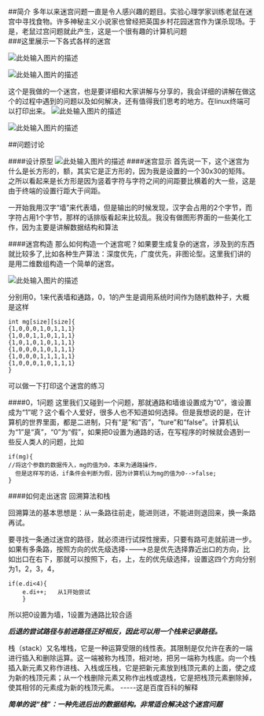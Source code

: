 
##简介
多年以来迷宫问题一直是令人感兴趣的题目。实验心理学家训练老鼠在迷宫中寻找食物。许多神秘主义小说家也曾经把英国乡村花园迷宫作为谋杀现场。于是，老鼠过宫问题就此产生，这是一个很有趣的计算机问题  
###这里展示一下各式各样的迷宫





![此处输入图片的描述](https://dn-anything-about-doc.qbox.me/document-uid100000labid1168timestamp1437156691654.png?watermark/1/image/aHR0cDovL3N5bC1zdGF0aWMucWluaXVkbi5jb20vaW1nL3dhdGVybWFyay5wbmc=/dissolve/60/gravity/SouthEast/dx/0/dy/10)


![此处输入图片的描述](https://dn-anything-about-doc.qbox.me/document-uid100000labid1168timestamp1437156876089.png?watermark/1/image/aHR0cDovL3N5bC1zdGF0aWMucWluaXVkbi5jb20vaW1nL3dhdGVybWFyay5wbmc=/dissolve/60/gravity/SouthEast/dx/0/dy/10)

这个是我做的一个迷宫，也是要详细和大家讲解与分享的，我会详细的讲解在做这个的过程中遇到的问题以及如何解决，还有值得我们思考的地方。在linux终端可以打印出来。
![此处输入图片的描述](https://dn-anything-about-doc.qbox.me/document-uid100000labid1168timestamp1437158700306.png?watermark/1/image/aHR0cDovL3N5bC1zdGF0aWMucWluaXVkbi5jb20vaW1nL3dhdGVybWFyay5wbmc=/dissolve/60/gravity/SouthEast/dx/0/dy/10)




![此处输入图片的描述](https://dn-anything-about-doc.qbox.me/document-uid100000labid1168timestamp1437158871787.png?watermark/1/image/aHR0cDovL3N5bC1zdGF0aWMucWluaXVkbi5jb20vaW1nL3dhdGVybWFyay5wbmc=/dissolve/60/gravity/SouthEast/dx/0/dy/10)

##问题讨论

####设计原型
![此处输入图片的描述](https://dn-anything-about-doc.qbox.me/document-uid100000labid1168timestamp1437161384910.png?watermark/1/image/aHR0cDovL3N5bC1zdGF0aWMucWluaXVkbi5jb20vaW1nL3dhdGVybWFyay5wbmc=/dissolve/60/gravity/SouthEast/dx/0/dy/10)
####迷宫显示
首先说一下，这个迷宫为什么是长方形的，额，其实它是正方形的，因为我是设置的一个30x30的矩阵。之所以看起来是长方形是因为竖着字符与字符之间的间距要比横着的大一些，这是由于终端的设置行距大于间距。 

一开始我用汉字“墙”来代表墙，但是输出的时候发现，汉字会占用的2个字节，而字符占用1个字节，那样的话排版看起来比较乱。我没有做图形界面的一些美化工作，因为主要是讲解数据结构和算法

####迷宫构造
那么如何构造一个迷宫呢？如果要生成复杂的迷宫，涉及到的东西就比较多了,比如各种生产算法：深度优先，广度优先，非图论型。这里我们讲的是用二维数组构造一个简单的迷宫。

![此处输入图片的描述](https://dn-anything-about-doc.qbox.me/document-uid100000labid1168timestamp1437159762102.png?watermark/1/image/aHR0cDovL3N5bC1zdGF0aWMucWluaXVkbi5jb20vaW1nL3dhdGVybWFyay5wbmc=/dissolve/60/gravity/SouthEast/dx/0/dy/10)

分别用0，1来代表墙和通路，0，1的产生是调用系统时间作为随机数种子，大概是这样

```
int mg[size][size]{
{1,0,0,0,1,0,1,1,1}
{1,0,0,1,1,0,1,1,1}
{1,0,1,0,1,0,1,1,1}
{1,0,0,0,1,0,1,1,1}
{1,0,0,0,1,1,1,1,1}
{1,0,0,0,1,0,1,1,1}
}
```
可以做一下打印这个迷宫的练习


####0，1问题
这里我们又碰到一个问题，那就通路和墙谁设置成为“0”，谁设置成为“1”呢？这个看个人爱好，很多人也不知道如何选择。但是我想说的是，在计算机的世界里面，都是二进制，只有“是”和“否”，“ture”和“false”。计算机认为“1”是“真”，“0”为“假”，如果把0设置为通路的话，在写程序的时候就会遇到一些反人类人的问题，比如
```
if(mg){   
//将这个参数的数据传入，mg的值为0，本来为通路操作，
  但是这样写的话，if条件会判断为假，因为计算机认为mg的值为0-->false;
}
```

####如何走出迷宫
回溯算法和栈

回溯算法的基本思想是：从一条路往前走，能进则进，不能进则退回来，换一条路再试。  

要寻找一条通过迷宫的路径，就必须进行试探性搜索，只要有路可走就前进一步。如果有多条路，按照方向的优先级选择---->总是优先选择靠近出口的方向，比如出口在右下，那就可以按照下，右，上，左的优先级选择，设置这四个方向分别为1，2，3，4，

```
if(e.di<4){
	e.di++;   从1开始尝试
	}
```
所以把0设置为墙，1设置为通路比较合适

***后退的尝试路径与前进路径正好相反，因此可以用一个栈来记录路径。***

栈（stack）又名堆栈，它是一种运算受限的线性表。其限制是仅允许在表的一端进行插入和删除运算。这一端被称为栈顶，相对地，把另一端称为栈底。向一个栈插入新元素又称作进栈、入栈或压栈，它是把新元素放到栈顶元素的上面，使之成为新的栈顶元素；从一个栈删除元素又称作出栈或退栈，它是把栈顶元素删除掉，使其相邻的元素成为新的栈顶元素。  -----这是百度百科的解释

***简单的说“栈”：一种先进后出的数据结构。非常适合解决这个迷宫问题***


